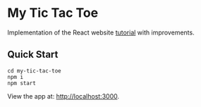 # My Tic Tac Toe
Implementation of the React website [tutorial](https://reactjs.org/tutorial/tutorial.html) with improvements.

## Quick Start
```
cd my-tic-tac-toe
npm i
npm start
```
View the app at: [http://localhost:3000](http://localhost:3000).

